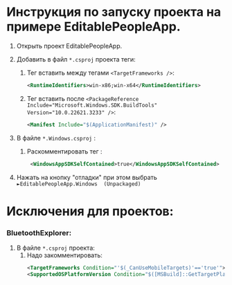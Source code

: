 # Инструкция по запуску проекта на примере EditablePeopleApp.

1. Открыть проект EditablePeopleApp.
2. Добавить в файл `*.csproj` проекта теги:
    1. Тег вставить между тегами `<TargetFrameworks />`:
        ```xml 
        <RuntimeIdentifiers>win-x86;win-x64</RuntimeIdentifiers>
        ```
    2. Тег вставить после `<PackageReference Include="Microsoft.Windows.SDK.BuildTools" Version="10.0.22621.3233" />`:
        ```xml
        <Manifest Include="$(ApplicationManifest)" />
        ```
3. В файле `*.Windows.csproj` :
    1. Раскомментировать тег :
        ```xml 
         <WindowsAppSDKSelfContained>true</WindowsAppSDKSelfContained>
         ```

4. Нажать на кнопку "отладки" при этом выбрать `►EditablePeopleApp.Windows  (Unpackaged)`

# Исключения для проектов:

### BluetoothExplorer:
1. В файле `*.csproj` проекта:
     1. Надо закомментировать:
        ```xml
        <TargetFrameworks Condition="'$(_CanUseMobileTargets)'=='true'">$(TargetFrameworks);net8.0-maccatalyst</TargetFrameworks>
        <SupportedOSPlatformVersion Condition="$([MSBuild]::GetTargetPlatformIdentifier('$(TargetFramework)')) == 'maccatalyst'">14.0</SupportedOSPlatformVersion>
         ```
